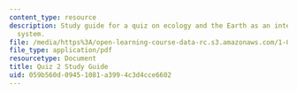 ```yaml
---
content_type: resource
description: Study guide for a quiz on ecology and the Earth as an integrated dynamic
  system.
file: /media/https%3A/open-learning-course-data-rc.s3.amazonaws.com/1-018j-ecology-i-the-earth-system-fall-2009/059b560d09451081a3994c3d4cce6602_MIT1_018JF09_guide_2.pdf
file_type: application/pdf
resourcetype: Document
title: Quiz 2 Study Guide
uid: 059b560d-0945-1081-a399-4c3d4cce6602
---
```

